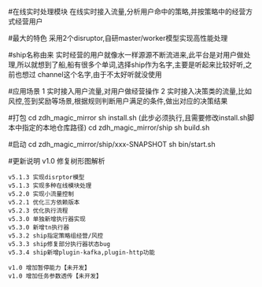 #在线实时处理模块
    在线实时接入流量,分析用户命中的策略,并按策略中的经营方式经营用户

#最大的特色
    采用2个disruptor,自研master/worker模型实现高性能处理

#ship名称由来
    实时经营的用户就像水一样源源不断流进来,此平台是对用户做处理,所以就想到了船,船有很多个单词,选择ship作为名字,主要是听起来比较好听,之前也想过
    channel这个名字,由于不太好听就没使用

#应用场景
    1 实时接入用户流量,对用户做经营操作
    2 实时接入决策类的流量,比如风控,签到奖励等场景,根据规则判断用户满足的条件,做出对应的决策结果

#打包
    cd zdh_magic_mirror
    sh install.sh (此步必须执行,且需要修改install.sh脚本中指定的本地仓库路径)
    cd zdh_magic_mirror/ship
    sh build.sh

#启动
    cd zdh_magic_mirror/ship/xxx-SNAPSHOT
    sh bin/start.sh
    
#更新说明
    v1.0 修复树形图解析
    
    v5.1.3 实现disrptor模型
    v5.1.3 实现多种在线模块处理
    v5.2.0 实现小流量控制
    v5.2.1 优化三方依赖版本
    v5.2.3 优化执行流程
    v5.3.0 单独新增执行器实现
    v5.3.0 新增tn执行器
    v5.3.2 ship指定策略组经营/风控
    v5.3.3 ship修复部分执行器状态bug
    v5.3.4 ship新增plugin-kafka,plugin-http功能
    
    v1.0 增加暂停能力【未开发】
    v1.0 增加任务参数透传【未开发】
        